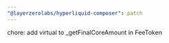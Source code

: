 ```yaml
---
"@layerzerolabs/hyperliquid-composer": patch
---
```


chore: add virtual to \_getFinalCoreAmount in FeeToken

